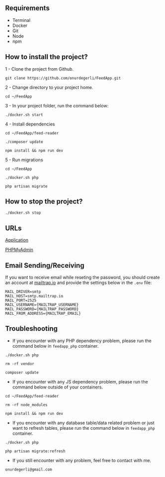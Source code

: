 ## Requirements

* Terminal
* Docker
* Git
* Node
* npm

## How to install the project?

1 - Clone the project from Github.

```git clone https://github.com/onurdegerli/FeedApp.git```

2 - Change directory to your project home.

```cd ~/FeedApp```

3 - In your project folder, run the command below:

```./docker.sh start```

4 - Install dependencies

```cd ~/FeedApp/feed-reader```

```./composer update```

```npm install && npm run dev```

5 - Run migrations

```cd ~/FeedApp```

```./docker.sh php```

```php artisan migrate```

## How to stop the project?

```./docker.sh stop```

## URLs

[Application](http://localhost)

[PHPMyAdmin](http://localhost:8184)

## Email Sending/Receiving

If you want to receive email while reseting the password, you should create an account at [mailtrap.io](https://mailtrap.io/) and provide the settings below in the `.env` file:

```
MAIL_DRIVER=smtp
MAIL_HOST=smtp.mailtrap.io
MAIL_PORT=2525
MAIL_USERNAME={MAILTRAP_USERNAME}
MAIL_PASSWORD={MAILTRAP_PASSWORD}
MAIL_FROM_ADDRESS={MAILTRAP_EMAIL}
```

## Troubleshooting

- If you encounter with any PHP dependency problem, please run the command below in `feedapp_php` container.

```./docker.sh php```

```rm -rf vendor```

```composer update```


- If you encounter with any JS dependency problem, please run the command below outside of your containers.

```cd ~/FeedApp/feed-reader```

```rm -rf node_modules```

```npm install && npm run dev```

- If you encounter with any database table/data related problem or just want to refresh tables, please run the command below in `feedapp_php` container.

```./docker.sh php```

```php artisan migrate:refresh```

- If you still encounter with any problem, feel free to contact with me.

```onurdegerli@gmail.com```